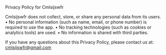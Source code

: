Privacy Policy for Cmlsijswfr

Cmlsijswfr does not collect, store, or share any personal data from its users.
	•	No personal information (such as name, email, or phone number) is required to use the app.
	•	No tracking technologies (such as cookies or analytics tools) are used.
	•	No information is shared with third parties.

If you have any questions about this Privacy Policy, please contact us at: cmlsijswfr@gmail.com 
